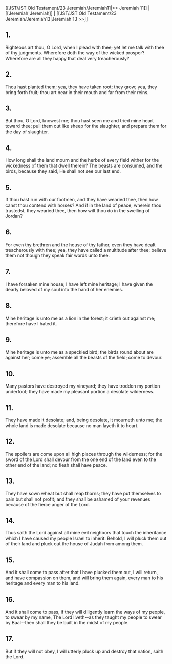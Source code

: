 [[JST/JST Old Testament/23 Jeremiah/Jeremiah11|<< Jeremiah 11]] | [[Jeremiah|Jeremiah]] | [[JST/JST Old Testament/23 Jeremiah/Jeremiah13|Jeremiah 13 >>]]
## 1.
Righteous art thou, O Lord, when I plead with thee; yet let me talk with thee of thy judgments. Wherefore doth the way of the wicked prosper? Wherefore are all they happy that deal very treacherously?
## 2.
Thou hast planted them; yea, they have taken root; they grow; yea, they bring forth fruit; thou art near in their mouth and far from their reins.
## 3.
But thou, O Lord, knowest me; thou hast seen me and tried mine heart toward thee; pull them out like sheep for the slaughter, and prepare them for the day of slaughter.
## 4.
How long shall the land mourn and the herbs of every field wither for the wickedness of them that dwell therein? The beasts are consumed, and the birds, because they said, He shall not see our last end.
## 5.
If thou hast run with our footmen, and they have wearied thee, then how canst thou contend with horses? And if in the land of peace, wherein thou trustedst, they wearied thee, then how wilt thou do in the swelling of Jordan?
## 6.
For even thy brethren and the house of thy father, even they have dealt treacherously with thee; yea, they have called a multitude after thee; believe them not though they speak fair words unto thee.
## 7.
I have forsaken mine house; I have left mine heritage; I have given the dearly beloved of my soul into the hand of her enemies.
## 8.
Mine heritage is unto me as a lion in the forest; it crieth out against me; therefore have I hated it.
## 9.
Mine heritage is unto me as a speckled bird; the birds round about are against her; come ye; assemble all the beasts of the field; come to devour.
## 10.
Many pastors have destroyed my vineyard; they have trodden my portion underfoot; they have made my pleasant portion a desolate wilderness.
## 11.
They have made it desolate; and, being desolate, it mourneth unto me; the whole land is made desolate because no man layeth it to heart.
## 12.
The spoilers are come upon all high places through the wilderness; for the sword of the Lord shall devour from the one end of the land even to the other end of the land; no flesh shall have peace.
## 13.
They have sown wheat but shall reap thorns; they have put themselves to pain but shall not profit; and they shall be ashamed of your revenues because of the fierce anger of the Lord.
## 14.
Thus saith the Lord against all mine evil neighbors that touch the inheritance which I have caused my people Israel to inherit: Behold, I will pluck them out of their land and pluck out the house of Judah from among them.
## 15.
And it shall come to pass after that I have plucked them out, I will return, and have compassion on them, and will bring them again, every man to his heritage and every man to his land.
## 16.
And it shall come to pass, if they will diligently learn the ways of my people, to swear by my name, The Lord liveth\--as they taught my people to swear by Baal\--then shall they be built in the midst of my people.
## 17.
But if they will not obey, I will utterly pluck up and destroy that nation, saith the Lord.

